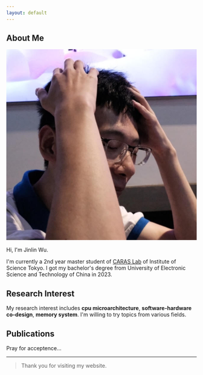 ```yaml
---
layout: default
---
```


## About Me

<img class="profile-picture" src="me.jpg">

Hi, I'm Jinlin Wu.

I'm currently a 2nd year master student of [CARAS Lab](https://titech-caras.github.io/) of Institute of Science Tokyo. I got my bachelor's degree from University of Electronic Science and Technology of China in 2023. 

## Research Interest

My research interest includes **cpu microarchitecture**, **software-hardware co-design**, **memory system**. I'm willing to try topics from various fields.


## Publications

Pray for acceptence...

---


> Thank you for visiting my website. 

